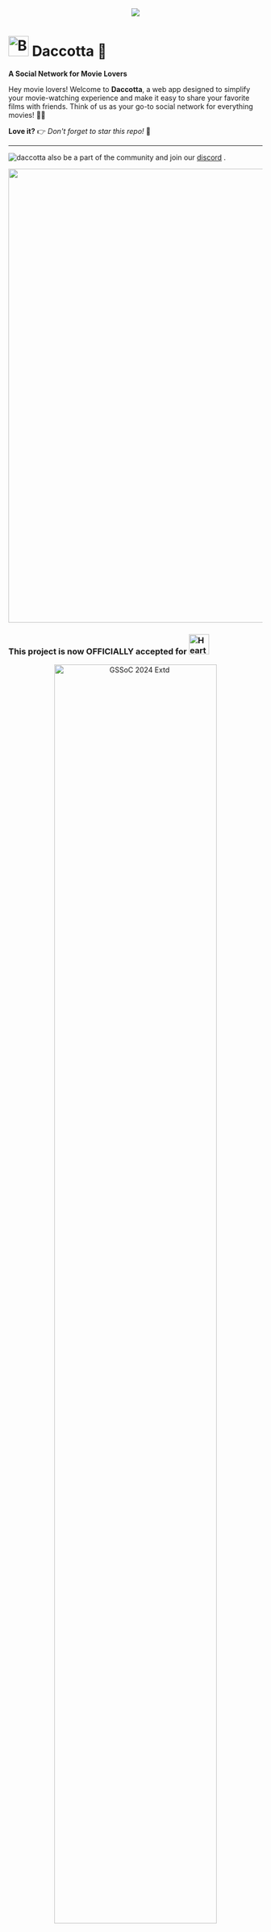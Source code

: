 <div align="center">
<img  src="https://readme-typing-svg.herokuapp.com?color=45ffaa&center=true&vCenter=true&size=40&width=900&height=80&lines=Welcome+to+Daccotta"/>
</div>

# <img src="https://raw.githubusercontent.com/Tarikul-Islam-Anik/Animated-Fluent-Emojis/master/Emojis/Smilies/Bomb.png" alt="Bomb" width="40" height="40" /> **Daccotta** 🌟

**A Social Network for Movie Lovers**

Hey movie lovers! Welcome to **Daccotta**, a web app designed to simplify your movie-watching experience and make it easy to share your favorite films with friends. Think of us as your go-to social network for everything movies! 🎥🍿

**Love it?** 👉 _Don't forget to star this repo!_ 🌟

---

![daccotta](https://github.com/user-attachments/assets/120ce0eb-7009-448c-a5da-f4b7432db6e0)
also be a part of the community and join our [discord](https://discord.gg/R859peEW) .

<img src="https://raw.githubusercontent.com/alo7lika/daccotta/refs/heads/dev/Images/212284100-561aa473-3905-4a80-b561-0d28506553ee.gif" width="900">

### This project is now OFFICIALLY accepted for <img src="https://raw.githubusercontent.com/Tarikul-Islam-Anik/Animated-Fluent-Emojis/master/Emojis/Smilies/Heart%20on%20Fire.png" alt="Heart on Fire" width="40" height="40" />

<div align="center">
  <img src="https://raw.githubusercontent.com/alo7lika/daccotta/refs/heads/dev/Images/329829127-e79eb6de-81b1-4ffb-b6ed-f018bb977e88.png" alt="GSSoC 2024 Extd" width="80%">
</div>

<div align="center">
  <img src="https://raw.githubusercontent.com/alo7lika/daccotta/refs/heads/dev/Images/hacktober.png" alt="Hacktober fest 2024" width="80%">
</div>

<br>
    
<img src="https://raw.githubusercontent.com/alo7lika/daccotta/refs/heads/dev/Images/212284100-561aa473-3905-4a80-b561-0d28506553ee.gif" width="900">


## 📑 Table of Contents

1. [🎬 What is Daccotta?](#-what-is-daccotta)
2. [🔑 Key Features](#-key-features)
   - [🚧 Coming Soon Features](#coming-soon)
3. [🛠️ Tech Stack](#️-tech-stack)
4. [🚀 Getting Started](#-getting-started)
   - [🗂️ Setting Up Daccotta Repository](#️-setting-up-daccotta-repository)
   - [🔧 Installing Bun](#installing-bun)
     - [🍎 For macOS](#for-macos)
     - [🪟 For Windows](#for-windows)
   - [🖥️ Frontend-Only Setup](#️-frontend-only-setup)
   - [🗂️ Setting Up Full Stack Daccotta](#️-setting-up-full-stack-daccotta-client--server)
     - [💾 Setting Up MongoDB Atlas](#setting-up-mongodb-atlas)
     - [🔐 Setting Up Firebase](#setting-up-firebase)
     - [⚙️ Running the Full Stack Project](#running-the-full-stack-project)
5. [❤️✨ Our Valuable Contributors](#our-valuable-contributors-️)
6. [🤝 Contributing](#-contributing)
7. [📧 Contact](#-contact)
8. [⚠️ Attribution](#️-attribution)


## 🎬 What is Daccotta?

Daccotta is a platform built for film enthusiasts to discover, and showcase their taste in movies with like-minded individuals.
You can create your own lists, add journal entries of the movies you have watched and get recommendations on the basis of your lists and journal entries. Daccotta a community that brings people together through a shared love of cinema.

---

## 🔑 Key Features

1. **🎞️ List Creation**: Create and manage your own movie lists.
2. **📖 Movie Journals**: Keep a personalized journal entry for every movie you watch.
3. **📊 User Stats**: Get insights into your movie-watching habits.
4. **🤖 personalized reccomendations**: Get personalized reccomendations based on your movie watching habits.

#### **Coming Soon**:

5. **👥 Group Creation**: Form groups with friends to compare and share your movie stats.
6. **📈 Group Stats**: View combined statistics and trends of your movie-watching groups.

---

## 🛠️ Tech Stack

Daccotta is built using a modern and efficient tech stack to provide the best experience for users:

-   **Frontend**: React.js
-   **Styling**: TailwindCSS + [shadcn](https://shadcn.dev/) etc.
-   **Data Fetching & State Management**: [TanStack Query](https://tanstack.com/query) + axios.
-   **Backend**: Bun + express
-   **Database**: MongoDB Atlas (Cloud)
-   **Authentication**: Firebase

---

## 🚀 Getting Started

To set up and run **Daccotta** locally, follow the steps below:

### 🗂️ Setting Up Daccotta Repository

1.  Clone the repository to your local machine:
    ```bash
    git clone https://github.com/daccotta-org/daccotta.git
    ```
2.  Navigate to the project directory:
    ```bash
    cd daccotta
    ```

### <img src="https://raw.githubusercontent.com/Tarikul-Islam-Anik/Animated-Fluent-Emojis/master/Emojis/Activities/Bullseye.png" alt="Bullseye" width="40" height="40" />Installing Bun

**Bun** is a fast all-in-one JavaScript runtime we use to manage both the frontend and backend. You'll need to install Bun before proceeding with any setup.

#### For macOS:

1. Open your terminal.
2. Run the following command to install Bun:

    ```bash
    curl -fsSL https://bun.sh/install | bash -s "bun-v1.1.27"
    ```

3. Restart all your terminals after installing bun.

#### For Windows:

To install, paste this into a powershell (run powershell as administrator):

```bash
powershell -c "irm bun.sh/install.ps1|iex"
```

or paste this

```bash
npm install -g bun
```

**Restart all your terminals after installing bun inclduing vscode.**

### 🖥️ Frontend-Only Setup

If you only want to contribute to the frontend, follow these steps:

1. Navigate to the client folder:

    ```bash
    cd client
    ```

2. Install dependencies:

    ```bash
    bun i
    ```

3. Create a `.env` file in the `client` directory and paste the following content:

    ```
    VITE_ACCESS_KEY= "your tmdb key"
    VITE_API_KEY=AIzaSyDp5LFFF9TU9W1LzB0Cus--lxBawNyBc5Q
    VITE_AUTH_DOMAIN=mock-daccotta.firebaseapp.com
    VITE_PROJECT_ID=mock-daccotta
    VITE_STORAGE_BUCKET=mock-daccotta.appspot.com
    VITE_MESSAGING_SENDER_ID=586345450139
    VITE_APP_ID=1:586345450139:web:84f82ab90882cd0fe4143e
    VITE_API_BASE_URL=https://daccotta-5loj.onrender.com
    ```

4. You still need to setup your tmdb account and get an API key from them , its free and takes just 5 mins. refer to their [docs](https://developer.themoviedb.org/docs/getting-started). if you still face any issues contact to the maintainers of the repo we may be able to provide you with a test key.

5. Start the frontend development server:

    ```bash
    bun run dev
    ```

6. Your frontend should now be running at `http://localhost:5173`.

#### Test Account Credentials

You can use the following test account to log in:

-   Email: test1@gmail.com
-   Password: 12345678

### 🗂️ Setting Up Full Stack Daccotta (Client & Server)

If you're setting up the full stack, continue with these steps:

refer to .env.example files for env variables

1. Install dependencies for the server:

    ```bash
    cd ../server
    bun i
    ```

2. **Setting Up MongoDB Atlas**:

    - Visit the [MongoDB Atlas website](https://www.mongodb.com/cloud/atlas) and sign up for an account.
    - After logging in, create a new project, then click on **Build a Cluster** to set up a free-tier cluster.
    - Once your cluster is ready, click **Connect**, then choose **Connect your application**.
    - Copy the connection string provided. It will look something like this:
        ```bash
        mongodb+srv://<username>:<password>@cluster0.mongodb.net/myFirstDatabase?retryWrites=true&w=majority
        ```
    - Replace `<username>`, `<password>`, and `myFirstDatabase` with your actual MongoDB Atlas username, password, and the database name you wish to use.
    - Set the `MONGO_URL` in your project's `.env` file with the copied connection string:
        ```bash
        MONGO_URI=mongodb+srv://<username>:<password>@cluster0.mongodb.net/daccotta?retryWrites=true&w=majority
        ```

3. **Setting Up Firebase**:

    - Go to the [Firebase Console](https://console.firebase.google.com/) and create a new project. for sign in providers select - email/password.
    - After registering your Node.js app, Firebase will provide your app's configuration object code. This code includes your API keys and other project-specific details.
        ![image](https://github.com/user-attachments/assets/59ae730b-01da-440a-8e31-6d9aecb4b2b9)

     - In the Authentication section of your Firebase project in the console, ensure that you have enabled the Email/Password sign-in method under `Sign-in Method`.

     - Set the Firebase credentials in your `client/.env` file as above , refer to .env.example.:

       ```
       VITE_ACCESS_KEY= "your tmdb key"
        VITE_API_KEY=
        VITE_AUTH_DOMAIN=
        VITE_PROJECT_ID=
        VITE_STORAGE_BUCKET=
        VITE_MESSAGING_SENDER_ID=
        VITE_APP_ID=
        VITE_API_BASE_URL=http://localhost:8080
        ```
 - After setting up, To access the service account, head over to your Firebase console, click on the Settings icon in the top-left corner of the developer console, and         select Project Settings. Then, select the Service Account tab, and click on Generate new private key, rename that file to `firebases.json` and place it in your server folder.
      ![image](https://github.com/user-attachments/assets/085081d6-3eb1-4018-99ad-cfcf8c7d1a83)

5. **Running the Full Stack Project**:

    - Return to the root directory:
        ```bash
        cd ..
        ```
    - Install all dependencies at the root level:
        ```bash
        bun i
        ```
    - Start both frontend and backend with:
        ```bash
        bun start:all
        ```

6. Your full stack app should now be running! 🎉 Open your browser and go to `http://localhost:5173`.

---


## Our Valuable Contributors ❤️✨

[![Contributors](https://contrib.rocks/image?repo=daccotta-org/daccotta)](https://github.com/daccotta-org/daccotta/graphs/contributors)

## <img src="https://user-images.githubusercontent.com/74038190/216120981-b9507c36-0e04-4469-8e27-c99271b45ba5.png" width="40" height="40" /> Contributing

We'd love your help to make **Daccotta** even better! If you're interested in contributing, please read [CONTRIBUTION GUIDE](./CONTRIBUTING.md).

---

## <img src="https://raw.githubusercontent.com/Tarikul-Islam-Anik/Animated-Fluent-Emojis/master/Emojis/People/Detective.png" alt="Detective" width="40" height="40" /> Contact

### Project Admin⚡
 
<table>
<tr>
<td align="center"><img src="https://media.licdn.com/dms/image/v2/D5603AQFp7y1ybjjkBw/profile-displayphoto-shrink_400_400/profile-displayphoto-shrink_400_400/0/1724591751024?e=1735171200&v=beta&t=rfzm248w4SajKg-hNJFpmMe87MZWKj1kf2utUHViQ2Q" width=150px height=150px /></a></br> <h4 style="color:red;">SIDDHARTH GUPTA</h4>
 <a href="https://www.linkedin.com/in/siddharthgupta007/"><img src="https://user-images.githubusercontent.com/74038190/235294012-0a55e343-37ad-4b0f-924f-c8431d9d2483.gif" width="32px" height="32px"></img></a>
</td>
</tr>
</table>





Feel free to reach out to us for any queries or suggestions:
**Email**: daccotta.pvt@gmail.com
**Website**: [daccotta.com](https://daccotta.com)

---

## ⚠️ Attribution

Daccotta uses TMDB and the TMDB APIs but is not endorsed, certified, or otherwise approved by TMDB.

---

**Made with ❤️ by movie lovers for movie lovers!**

---
